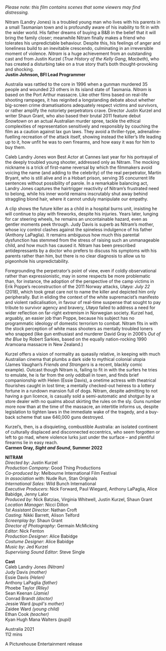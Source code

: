 
_Please note: this film contains scenes that some viewers may find distressing._

Nitram (Landry Jones) is a troubled young man who lives with his parents in a small Tasmanian town and is profoundly aware of his inability to fit in with the wider world. His father dreams of buying a B&B in the belief that it will bring the family closer; meanwhile Nitram finally makes a friend who tolerates his unpredictable behaviour. Despite this, his feelings of anger and loneliness build to an inevitable crescendo, culminating in an irreversible moment of violence. _Nitram_ is a huge achievement from an outstanding cast and from Justin Kurzel (_True History of the Kelly Gang_, _Macbeth_), who has created a disturbing take on a true story that’s both thought-provoking and shocking.  
**Justin Johnson, BFI Lead Programmer**  

Australia was rattled to the core in 1996 when a gunman murdered 35 people and wounded 23 others in its island state of Tasmania. _Nitram_ is based on the Port Arthur massacre. Like other films based on real-life shooting rampages, it has reignited a longstanding debate about whether big-screen crime dramatisations adequately respect victims and survivors, or rather amplify the notoriety perpetrators crave. Director Justin Kurzel and writer Shaun Grant, who also based their brutal 2011 feature debut _Snowtown_ on an actual Australian murder spree, tackle the ethical complexities of representation sensitively and responsibly by couching the film as a caution against lax gun laws. They avoid a thriller-type, adrenaline-fuelling recreation of the attack itself, showing instead the killer’s life leading up to it, how unfit he was to own firearms, and how easy it was for him to buy them.

Caleb Landry Jones won Best Actor at Cannes last year for his portrayal of the deeply troubled young shooter, addressed only as Nitram. The mocking nickname is a trick of first-name reversal by which the filmmakers avoid voicing the name (and adding to the celebrity) of the real perpetrator, Martin Bryant, who is still alive and in a Hobart prison, serving 35 concurrent life sentences without possibility of parole. In a remarkable balancing act, Landry Jones captures the hairtrigger reactivity of Nitram’s frustrated need to belong, while his inner world remains inscrutably shut away behind straggling blond hair, where it cannot unduly manipulate our empathy.

A clip shows the future killer as a child in a hospital burns unit, insisting he will continue to play with fireworks, despite his injuries. Years later, lunging for car steering wheels, he remains an uncontainable hazard, even as gentler moments peek through. Judy Davis is superb as Nitram’s mother, whose icy control clashes against the spineless indulgence of his father (Anthony LaPaglia). It remains ambiguous how much this parental dysfunction has stemmed from the stress of raising such an unmanageable child, and how much has caused it. Nitram has been prescribed antidepressants by a doctor who prefers to discuss his symptoms with his parents rather than him, but there is no clear diagnosis to allow us to pigeonhole his unpredictability.

Foregrounding the perpetrator’s point of view, even if coldly observational rather than expressionistic, may in some respects be more problematic than, for instance, the adoption of the perspective of the camp victims in Erik Poppe’s reconstruction of the 2011 Norway attacks, _Utøya: July 22_ (2018), which took great care not to name the killer and depicted him only peripherally. But in eliding the context of the white supremacist’s manifesto and violent radicalisation, in favour of real-time suspense that sought to pay tribute to survivor agency and bravery, _Utøya_ failed to address a need for wider reflection on far-right extremism in Norwegian society. Kurzel had, arguably, an easier job than Poppe, because his subject has no programmatic ideology of domestic terrorism to combat. Nitram fits in with the stock perception of white mass shooters as mentally troubled loners who snapped (like gun enthusiast and murderer David Gray in 2006’s _Out of the Blue_ by Robert Sarkies, based on the equally nation-rocking 1990 Aramoana massacre in New Zealand.)

Kurzel offers a vision of normality as queasily relative, in keeping with much Australian cinema that plumbs a dark side to mythical colonial utopia (James Vaughan’s _Friends and Strangers_ is a recent, blackly comic example). Outcast though Nitram is, failing to fit in with the surfers he tries to emulate, he is far from the only oddball in town, and finds brief companionship with Helen (Essie Davis), a onetime actress with theatrical flourishes caught in lost time; a mentally checked-out heiress to a lottery fortune in a rundown mansion full of dogs. Nitram, despite admitting to not having a gun licence, is casually sold a semi-automatic and shotgun by a store dealer with no qualms about skirting the rules on the sly. Guns number more now than at the time of the massacre, an intertitle informs us, despite legislation to tighten laws in the immediate wake of the tragedy, and a buy-back scheme that saw 640,000 guns destroyed.

Kurzel’s, then, is a disquieting, combustible Australia: an isolated continent of culturally displaced and disconnected eccentrics, who seem forgotten or left to go mad, where violence lurks just under the surface – and plentiful firearms lie in easy reach.  
**Carmen Gray, _Sight and Sound_, Summer 2022**  

**NITRAM**  
_Directed by_: Justin Kurzel  
_Production Company_: Good Thing Productions  
_Co-produced by_: Melbourne International Film Festival  
_In association with_: Nude Run, Stan Originals  
_International Sales_: Wild Bunch International  
_Executive Producers_: Nick Forward, Paul Wiegard, Anthony LaPaglia, Alice Babidge, Jenny Lalor  
_Produced by_: Nick Batzias, Virginia Whitwell, Justin Kurzel, Shaun Grant  
_Location Manager_: Nicci Dillon  
_1st Assistant Director_: Nathan Croft  
_Casting_: Nikki Barrett, Alison Telford  
_Screenplay by_: Shaun Grant  
_Director of Photography_: Germain McMicking  
_Editor_: Nick Fenton  
_Production Designer_: Alice Babidge  
_Costume Designer_: Alice Babidge  
_Music by_: Jed Kurzel  
_Supervising Sound Editor_: Steve Single  

**Cast**  
Caleb Landry Jones _(Nitram)_  
Judy Davis _(mother)_  
Essie Davis _(Helen)_  
Anthony LaPaglia _(father)_  
Phoebe Taylor _(Riley)_  
Sean Keenan _(Jamie)_  
Conrad Brandt _(doctor)_  
Jessie Ward _(pupil's mother)_  
Zaidee Ward _(young child)_  
Ethan Cook _(teacher)_  
Kyan Hugh Mana Walters _(pupil)_  

Australia 2021  
112 mins  

A Picturehouse Entertainment release  
<!--stackedit_data:
eyJoaXN0b3J5IjpbMTM4MzA5NTY5OF19
-->